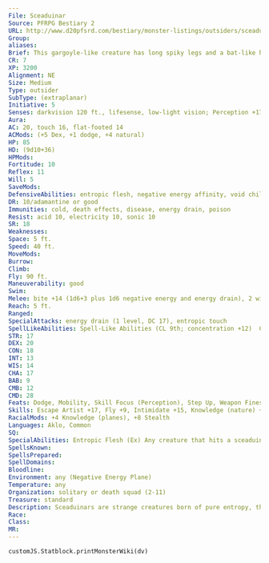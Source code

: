 ```yaml
---
File: Sceaduinar
Source: PFRPG Bestiary 2
URL: http://www.d20pfsrd.com/bestiary/monster-listings/outsiders/sceaduinar
Group: 
aliases: 
Brief: This gargoyle-like creature has long spiky legs and a bat-like head-its body seems to be made of living, dark purple crystal.
CR: 7
XP: 3200
Alignment: NE
Size: Medium
Type: outsider
SubType: (extraplanar)
Initiative: 5
Senses: darkvision 120 ft., lifesense, low-light vision; Perception +17
Aura: 
AC: 20, touch 16, flat-footed 14
ACMods: (+5 Dex, +1 dodge, +4 natural)
HP: 85
HD: (9d10+36)
HPMods: 
Fortitude: 10
Reflex: 11
Will: 5
SaveMods: 
DefensiveAbilities: entropic flesh, negative energy affinity, void child
DR: 10/adamantine or good
Immunities: cold, death effects, disease, energy drain, poison
Resist: acid 10, electricity 10, sonic 10
SR: 18
Weaknesses: 
Space: 5 ft.
Speed: 40 ft.
MoveMods: 
Burrow: 
Climb: 
Fly: 90 ft.
Maneuverability: good
Swim: 
Melee: bite +14 (1d6+3 plus 1d6 negative energy and energy drain), 2 wings +9 (1d6+1 plus 1d6 negative energy)
Reach: 5 ft.
Ranged: 
SpecialAttacks: energy drain (1 level, DC 17), entropic touch
SpellLikeAbilities: Spell-Like Abilities (CL 9th; concentration +12)  Constant-entropic shield, hide from undead (DC 14)   At Will-bleed (DC 13), dimension door (self only), dispel magic   3/day-death knell (DC 15), deeper darkness, enervation, inflict serious wounds (DC 16), silence   1/day-antilife shell, greater teleport (self plus 50 lbs. of objects only), harm (DC 19), slay living (DC 18)
STR: 17
DEX: 20
CON: 18
INT: 13
WIS: 14
CHA: 17
BAB: 9
CMB: 12
CMD: 28
Feats: Dodge, Mobility, Skill Focus (Perception), Step Up, Weapon Finesse
Skills: Escape Artist +17, Fly +9, Intimidate +15, Knowledge (nature) +13, Knowledge (planes) +17, Perception +17, Sense Motive +14, Stealth +25
RacialMods: +4 Knowledge (planes), +8 Stealth
Languages: Aklo, Common
SQ: 
SpecialAbilities: Entropic Flesh (Ex) Any creature that hits a sceaduinar with a melee attack takes 1d6 points of negative energy damage. Attacking with a weapon that provides reach allows a creature to avoid taking this damage.  Entropic Touch (Ex) A sceaduinar's natural attacks can strike incorporeal creatures as if they were ghost touch weapons. All of a sceaduinar's natural attacks deal +1d6 points of negative energy damage to the target. This energy does not heal creatures healed by inflict spells.  Void Child (Ex) Sceaduinars are immune to effects that target souls (such as trap the soul) or require knowledge of a creature's identity (such as scrying). When one is slain, it cannot be restored to life by magic save by a miracle or wish, or by divine intervention.
SpellsKnown: 
SpellsPrepared: 
SpellDomains: 
Bloodline: 
Environment: any (Negative Energy Plane)
Temperature: any
Organization: solitary or death squad (2-11)
Treasure: standard
Description: Sceaduinars are strange creatures born of pure entropy, the antithesis of creation and life. In the cold heart of the Negative Energy Plane, the un-substance of that realm coalesces into snowf lake-like crystals, and it is from these strange formations that sceaduinars arise, breaking free from their jagged "eggs" fully grown. They hate the living and the undead with equal passion, perhaps out of jealousy for those who have a spark of life (even if that spark is provided by a corruption of life in the form of undeath), though they usually ignore creatures from the Outer Sphere. They believe their positive energy counterparts, the jyoti, long ago stole their ability to create, breaking the parallel between the two energy planes and forcing these void-dwellers into an unwanted role of pure destruction.  In a way, their hatred parallels that of another native of the Negative Energy Plane-the nightshade. Yet despite their similar goals, the sceaduinars see nightshades as just another corruption of life worthy of destruction- even though very few sceaduinars are powerful enough to directly oppose one of these deadly undead. Sceaduinars are quite intelligent, yet they have no real society to speak of. When they gather together, it is always to form a larger band to strike against a particularly dangerous foe.
Race: 
Class: 
MR: 
---
```

```dataviewjs
customJS.Statblock.printMonsterWiki(dv)
```
